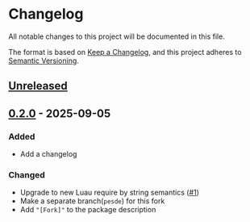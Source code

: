 # Changelog

All notable changes to this project will be documented in this file.

The format is based on [Keep a Changelog](https://keepachangelog.com/en/1.1.0/),
and this project adheres to [Semantic Versioning](https://semver.org/spec/v2.0.0.html).

## [Unreleased]

## [0.2.0] - 2025-09-05

### Added

- Add a changelog

### Changed

- Upgrade to new Luau require by string semantics ([#1](https://github.com/jiwonz/luau-disk/pull/1))
- Make a separate branch(`pesde`) for this fork
- Add `"[Fork]"` to the package description

[unreleased]: https://github.com/jiwonz/luau-disk/compare/v0.2.0...HEAD
[0.2.0]: https://github.com/jiwonz/luau-disk/releases/tag/v0.2.0
